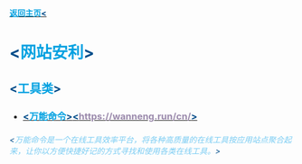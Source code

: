 #### [<span style='color:#00A1E1;'>返回主页</span><span style='color:#004D8A;'><</span>](https://vickypredator.github.io/)
# <span style='color:#004D8A;'><</span><span style='color:#00A1E1;'>网站安利</span><span style='color:#004D8A;'>></span>
## <span style='color:#004D8A;'><</span><span style='color:#00A1E1;'>工具类</span><span style='color:#004D8A;'>></span>
- ### [<span style='color:#004D8A;'><</span><span style='color:#00A1E1;'>万能命令</span><span style='color:#004D8A;'>></span>](https://wanneng.run/cn/)[<span style='color:#004D8A;'><</span><span style='color:#9B8AAC;'>https://wanneng.run/cn/</span><span style='color:#004D8A;'>></span>](https://wanneng.run/cn/)
###### <span style='color:#004D8A;'><</span><span style='color:#7ACCF3;'>万能命令是一个在线工具效率平台，将各种高质量的在线工具按应用站点聚合起来，让你以方便快捷好记的方式寻找和使用各类在线工具。</span><span style='color:#004D8A;'>></span>
